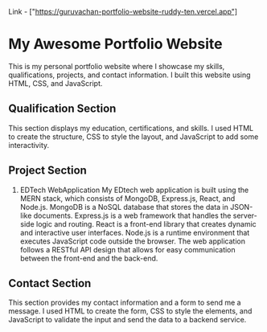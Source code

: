 Link - ["https://guruvachan-portfolio-website-ruddy-ten.vercel.app"]
# My Awesome Portfolio Website
This is my personal portfolio website where I showcase my skills, qualifications, projects, and contact information. I built this website using HTML, CSS, and JavaScript.

## Qualification Section
This section displays my education, certifications, and skills. I used HTML to create the structure, CSS to style the layout, and JavaScript to add some interactivity.

## Project Section
1. EDTech WebApplication
My EDtech web application is built using the MERN stack, which consists of MongoDB, Express.js, React, and Node.js.
 MongoDB is a NoSQL database that stores the data in JSON-like documents. Express.js is a web framework that handles the server-side logic and routing.
 React is a front-end library that creates dynamic and interactive user interfaces.
Node.js is a runtime environment that executes JavaScript code outside the browser.
The web application follows a RESTful API design that allows for easy communication between the front-end and the back-end.


## Contact Section
This section provides my contact information and a form to send me a message. I used HTML to create the form, CSS to style the elements, and JavaScript to validate the input and send the data to a backend service.

